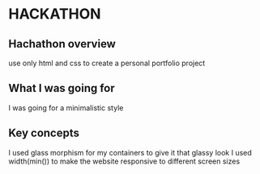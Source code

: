 # HACKATHON
## Hachathon overview
use only html and css to create a personal portfolio project

## What I was going for
I was going for a minimalistic style

## Key concepts
I used glass morphism for my containers to give it that glassy look
I used width(min()) to make the website responsive to different screen sizes

